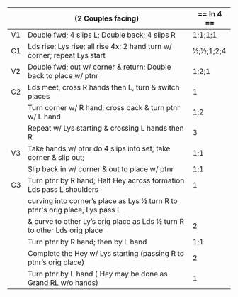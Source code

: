 ||(2 Couples facing) | == In 4 == |
|-----|----|-----|
|V1| Double fwd; 4 slips L; Double back; 4 slips R |1;1;1;1|
|C1| Lds rise; Lys rise; all rise 4x; 2 hand turn w/ corner; repeat Lys start |½;½;1;2;4|
|V2| Double fwd; out w/ corner & return; Double back to place w/ ptnr |1;2;1|
|C2| Lds meet, cross R hands then L, turn & switch places |1|
||Turn corner w/ R hand; cross back & turn ptnr w/ L hand |1;2|
||Repeat w/ Lys starting & crossing L hands then R |3|
|V3| Take hands w/ ptnr do 4 slips into set; take corner & slip out; |1;1|
||Slip back in w/ corner & out to place w/ ptnr |1;1|
|C3| Turn ptnr by R hand; Half Hey across formation Lds pass L shoulders |1|
||curving into corner’s place as Lys ½ turn R to ptnr's orig place, Lys pass L||
||& curve to other Ly’s orig place as Lds ½ turn R to other Lds orig place |2|
||Turn ptnr by R hand; then by L hand |1;1|
||Complete the Hey w/ Lys starting (passing R to ptnr’s orig place) |2|
||Turn ptnr by L hand ( Hey may be done as Grand RL w/o hands) |1|

